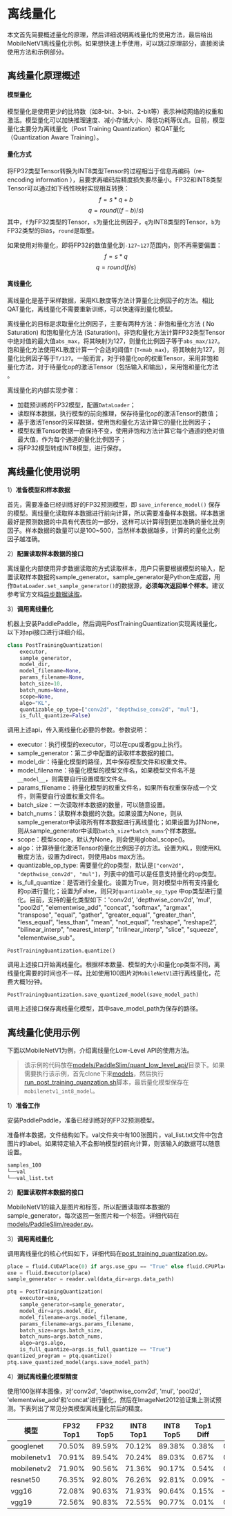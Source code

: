 # 离线量化

本文首先简要概述量化的原理，然后详细说明离线量化的使用方法，最后给出MobileNetV1离线量化示例。如果想快速上手使用，可以跳过原理部分，直接阅读使用方法和示例部分。

## 离线量化原理概述

#### 模型量化
模型量化是使用更少的比特数（如8-bit、3-bit、2-bit等）表示神经网络的权重和激活。模型量化可以加快推理速度、减小存储大小、降低功耗等优点。目前，模型量化主要分为离线量化（Post Training Quantization）和QAT量化（Quantization Aware Training）。

#### 量化方式
将FP32类型Tensor转换为INT8类型Tensor的过程相当于信息再编码（re-encoding information ），且要求再编码后精度损失要尽量小。FP32和INT8类型Tensor可以通过如下线性映射实现相互转换：
$$ f = s * q + b $$
$$ q = round((f-b)/s)$$
其中，`f`为FP32类型的Tensor，`s`为量化比例因子，`q`为INT8类型的Tensor，`b`为FP32类型的Bias，`round`是取整。

如果使用对称量化，即将FP32的数值量化到`-127~127`范围内，则不再需要偏置：
$$ f  = s * q $$
$$ q  = round(f / s) $$

#### 离线量化
离线量化是基于采样数据，采用KL散度等方法计算量化比例因子的方法。相比QAT量化，离线量化不需要重新训练，可以快速得到量化模型。

离线量化的目标是求取量化比例因子，主要有两种方法：非饱和量化方法 ( No Saturation) 和饱和量化方法 (Saturation)。非饱和量化方法计算FP32类型Tensor中绝对值的最大值`abs_max`，将其映射为127，则量化比例因子等于`abs_max/127`。饱和量化方法使用KL散度计算一个合适的阈值`T` (`T<mab_max`)，将其映射为127，则量化比例因子等于`T/127`。一般而言，对于待量化op的权重Tensor，采用非饱和量化方法，对于待量化op的激活Tensor（包括输入和输出），采用饱和量化方法 。

离线量化的内部实现步骤：
* 加载预训练的FP32模型，配置`DataLoader`；
* 读取样本数据，执行模型的前向推理，保存待量化op的激活Tensor的数值；
* 基于激活Tensor的采样数据，使用饱和量化方法计算它的量化比例因子；
* 模型权重Tensor数据一直保持不变，使用非饱和方法计算它每个通道的绝对值最大值，作为每个通道的量化比例因子；
* 将FP32模型转成INT8模型，进行保存。

## 离线量化使用说明

1）**准备模型和样本数据**

首先，需要准备已经训练好的FP32预测模型，即 `save_inference_model()` 保存的模型。离线量化读取样本数据进行前向计算，所以需要准备样本数据。样本数据最好是预测数据的中具有代表性的一部分，这样可以计算得到更加准确的量化比例因子。样本数据的数量可以是100~500，当然样本数据越多，计算的的量化比例因子越准确。

2）**配置读取样本数据的接口**

离线量化内部使用异步数据读取的方式读取样本，用户只需要根据模型的输入，配置读取样本数据的sample_generator。sample_generator是Python生成器，用作`DataLoader.set_sample_generator()`的数据源，**必须每次返回单个样本**。建议参考官方文档[异步数据读取](https://www.paddlepaddle.org.cn/documentation/docs/zh/user_guides/howto/prepare_data/use_py_reader.html)。

3）**调用离线量化**

机器上安装PaddlePaddle，然后调用PostTrainingQuantization实现离线量化，以下对api接口进行详细介绍。

``` python
class PostTrainingQuantization(
    executor,
    sample_generator,
    model_dir,
    model_filename=None,
    params_filename=None,
    batch_size=10,
    batch_nums=None,
    scope=None,
    algo="KL",
    quantizable_op_type=["conv2d", "depthwise_conv2d", "mul"],
    is_full_quantize=False)
```
调用上述api，传入离线量化必要的参数。参数说明：
* executor：执行模型的executor，可以在cpu或者gpu上执行。
* sample_generator：第二步中配置的读取样本数据的接口。
* model_dir：待量化模型的路径，其中保存模型文件和权重文件。
* model_filename：待量化模型的模型文件名，如果模型文件名不是`__model__`，则需要自行设置模型文件名。
* params_filename：待量化模型的权重文件名，如果所有权重保存成一个文件，则需要自行设置权重文件名。
* batch_size：一次读取样本数据的数量，可以随意设置。
* batch_nums：读取样本数据的次数。如果设置为None，则从sample_generator中读取所有样本数据进行离线量化；如果设置为非None，则从sample_generator中读取`batch_size*batch_nums`个样本数据。
* scope：模型scope，默认为None，则会使用global_scope()。
* algo：计算待量化激活Tensor的量化比例因子的方法。设置为KL，则使用KL散度方法，设置为direct，则使用abs max方法。
* quantizable_op_type: 需要量化的op类型，默认是`["conv2d", "depthwise_conv2d", "mul"]`，列表中的值可以是任意支持量化的op类型。
* is_full_quantize：是否进行全量化。设置为True，则对模型中所有支持量化的op进行量化；设置为False，则只对`quantizable_op_type` 中op类型进行量化。目前，支持的量化类型如下：'conv2d', 'depthwise_conv2d', 'mul', "pool2d", "elementwise_add", "concat", "softmax", "argmax", "transpose", "equal", "gather", "greater_equal", "greater_than", "less_equal", "less_than", "mean", "not_equal", "reshape", "reshape2", "bilinear_interp", "nearest_interp", "trilinear_interp", "slice", "squeeze", "elementwise_sub"。

```
PostTrainingQuantization.quantize()
```
调用上述接口开始离线量化。根据样本数量、模型的大小和量化op类型不同，离线量化需要的时间也不一样。比如使用100图片对`MobileNetV1`进行离线量化，花费大概1分钟。

```
PostTrainingQuantization.save_quantized_model(save_model_path)
```
调用上述接口保存离线量化模型，其中save_model_path为保存的路径。


## 离线量化使用示例

下面以MobileNetV1为例，介绍离线量化Low-Level API的使用方法。

> 该示例的代码放在[models/PaddleSlim/quant_low_level_api/](https://github.com/PaddlePaddle/models/tree/develop/PaddleSlim/quant_low_level_api)目录下。如果需要执行该示例，首先clone下来[models](https://github.com/PaddlePaddle/models.git)，然后执行[run_post_training_quanzation.sh](run_post_training_quanzation.sh)脚本，最后量化模型保存在`mobilenetv1_int8_model`。

1）**准备工作**

安装PaddlePaddle，准备已经训练好的FP32预测模型。

准备样本数据，文件结构如下。val文件夹中有100张图片，val_list.txt文件中包含图片的label。如果特定输入不会影响模型的前向计算，则该输入的数据可以随意设置。
```bash
samples_100
└──val
└──val_list.txt
```

2）**配置读取样本数据的接口**

MobileNetV1的输入是图片和标签，所以配置读取样本数据的sample_generator，每次返回一张图片和一个标签。详细代码在[models/PaddleSlim/reader.py](https://github.com/PaddlePaddle/models/blob/develop/PaddleSlim/reader.py)。

3）**调用离线量化**

调用离线量化的核心代码如下，详细代码在[post_training_quantization.py](post_training_quantization.py)。
``` python
place = fluid.CUDAPlace(0) if args.use_gpu == "True" else fluid.CPUPlace()
exe = fluid.Executor(place)
sample_generator = reader.val(data_dir=args.data_path)

ptq = PostTrainingQuantization(
    executor=exe,
    sample_generator=sample_generator,
    model_dir=args.model_dir,
    model_filename=args.model_filename,
    params_filename=args.params_filename,
    batch_size=args.batch_size,
    batch_nums=args.batch_nums,
    algo=args.algo,
    is_full_quantize=args.is_full_quantize == "True")
quantized_program = ptq.quantize()
ptq.save_quantized_model(args.save_model_path)
```
4）**测试离线量化模型精度**

使用100张样本图像，对'conv2d', 'depthwise_conv2d', 'mul', 'pool2d', 'elementwise_add'和'concat'进行量化，然后在ImageNet2012验证集上测试预测。下表列出了常见分类模型离线量化前后的精度。

模型 | FP32 Top1 | FP32 Top5 | INT8 Top1 | INT8 Top5| Top1 Diff | Tp5 Diff
-|:-:|:-:|:-:|:-:|:-:|:-:
googlenet   | 70.50% | 89.59% | 70.12% | 89.38% | 0.38% | 0.21%
mobilenetv1 | 70.91% | 89.54% | 70.24% | 89.03% | 0.67% | 0.51%
mobilenetv2 | 71.90% | 90.56% | 71.36% | 90.17% | 0.54% | 0.39%
resnet50    | 76.35% | 92.80% | 76.26% | 92.81% | 0.09% | -0.01%
vgg16       | 72.08% | 90.63% | 71.93% | 90.64% | 0.15% | -0.01%
vgg19       | 72.56% | 90.83% | 72.55% | 90.77% | 0.01% | 0.06%
